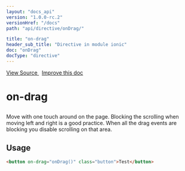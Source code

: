 ```yaml
---
layout: "docs_api"
version: "1.0.0-rc.2"
versionHref: "/docs"
path: "api/directive/onDrag/"

title: "on-drag"
header_sub_title: "Directive in module ionic"
doc: "onDrag"
docType: "directive"
---
```


<div class="improve-docs">
  <a href='http://github.com/driftyco/ionic/tree/1.x/js/angular/directive/gesture.js#L90'>
    View Source
  </a>
  &nbsp;
  <a href='http://github.com/driftyco/ionic/edit/master/js/angular/directive/gesture.js#L90'>
    Improve this doc
  </a>
</div>




<h1 class="api-title">

  on-drag



</h1>





Move with one touch around on the page. Blocking the scrolling when
moving left and right is a good practice. When all the drag events are
blocking you disable scrolling on that area.








  
<h2 id="usage">Usage</h2>
  
```html
<button on-drag="onDrag()" class="button">Test</button>
```
  
  

  





